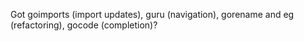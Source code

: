 Got goimports (import updates), guru (navigation), gorename and eg (refactoring), gocode (completion)?
